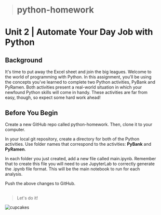 > # python-homework
# Unit 2 | Automate Your Day Job with Python

## Background
It's time to put away the Excel sheet and join the big leagues. Welcome to the world of programming with Python. In this assignment, you'll be using the concepts you've learned to complete two Python activities, PyBank and PyRamen. Both activities present a real-world situation in which your newfound Python skills will come in handy. These activities are far from easy, though, so expect some hard work ahead!

## Before You Begin


Create a new GitHub repo called python-homework. Then, clone it to your computer.


In your local git repository, create a directory for both of the Python activities. Use folder names that correspond to the activities: **PyBank** and **PyRamen**.


In each folder you just created, add a new file called main.ipynb. Remember that to create this file you will need to use JupyterLab to correctly generate the .ipynb file format. This will be the main notebook to run for each analysis.


Push the above changes to GitHub.
<br>
<br>

>Let's do it!

![cupcakes](https://cdn.pixabay.com/photo/2017/08/01/14/38/cupcake-2565913_960_720.jpg "Let's do python!")
